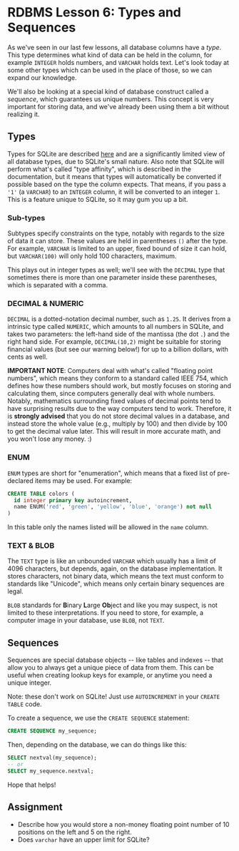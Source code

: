 # RDBMS Lesson 6: Types and Sequences

As we've seen in our last few lessons, all database columns have a _type_. This type determines what kind of data can be held in the column, for example `INTEGER` holds numbers, and `VARCHAR` holds text. Let's look today at some other types which can be used in the place of those, so we can expand our knowledge.

We'll also be looking at a special kind of database construct called a _sequence_, which guarantees us unique numbers. This concept is very important for storing data, and we've already been using them a bit without realizing it.

## Types

Types for SQLite are described [here](https://www.sqlite.org/datatype3.html) and are a significantly limited view of all database types, due to SQLite's small nature. Also note that SQLite will perform what's called "type affinity", which is described in the documentation, but it means that types will automatically be converted if possible based on the type the column expects. That means, if you pass a `'1'` (a `VARCHAR`) to an `INTEGER` column, it will be converted to an integer `1`. This is a feature unique to SQLite, so it may gum you up a bit.

### Sub-types

Subtypes specify constraints on the type, notably with regards to the size of data it can store. These values are held in parentheses `()` after the type. For example, `VARCHAR` is limited to an upper, fixed bound of size it can hold, but `VARCHAR(100)` will only hold 100 characters, maximum.

This plays out in integer types as well; we'll see with the `DECIMAL` type that sometimes there is more than one parameter inside these parentheses, which is separated with a comma.

### DECIMAL & NUMERIC

`DECIMAL` is a dotted-notation decimal number, such as `1.25`. It derives from a intrinsic type called `NUMERIC`, which amounts to all numbers in SQLite, and takes two parameters: the left-hand side of the mantissa (the dot `.`) and the right hand side. For example, `DECIMAL(10,2)` might be suitable for storing financial values (but see our warning below!) for up to a billion dollars, with cents as well.

**IMPORTANT NOTE**: Computers deal with what's called "floating point numbers", which means they conform to a standard called IEEE 754, which defines how these numbers should work, but mostly focuses on storing and calculating them, since computers generally deal with whole numbers. Notably, mathematics surrounding fixed values of decimal points tend to have surprising results due to the way computers tend to work. Therefore, it is **strongly advised** that you do not store decimal values in a database, and instead store the whole value (e.g., multiply by 100) and then divide by 100 to get the decimal value later. This will result in more accurate math, and you won't lose any money. :)

### ENUM

`ENUM` types are short for "enumeration", which means that a fixed list of pre-declared items may be used. For example:

```sql
CREATE TABLE colors (
  id integer primary key autoincrement,
  name ENUM('red', 'green', 'yellow', 'blue', 'orange') not null
)
```

In this table only the names listed will be allowed in the `name` column.

### TEXT & BLOB

The `TEXT` type is like an unbounded `VARCHAR` which usually has a limit of 4096 characters, but depends, again, on the database implementation. It stores characters, not binary data, which means the text must conform to standards like "Unicode", which means only certain binary sequences are legal.

`BLOB` standards for **B**inary **L**arge **Ob**ject and like you may suspect, is not limited to these interpretations. If you need to store, for example, a computer image in your database, use `BLOB`, not `TEXT`.

## Sequences

Sequences are special database objects -- like tables and indexes -- that allow you to always get a unique piece of data from them. This can be useful when creating lookup keys for example, or anytime you need a unique integer.

Note: these don't work on SQLite! Just use `AUTOINCREMENT` in your `CREATE TABLE` code.

To create a sequence, we use the `CREATE SEQUENCE` statement:

```sql
CREATE SEQUENCE my_sequence;
```

Then, depending on the database, we can do things like this:

```sql
SELECT nextval(my_sequence);
-- or
SELECT my_sequence.nextval;
```

Hope that helps!

## Assignment

-   Describe how you would store a non-money floating point number of 10 positions on the left and 5 on the right.
-   Does `varchar` have an upper limit for SQLite?
